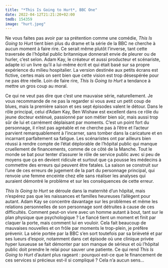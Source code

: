 ```yaml
---
title: "*This Is Going to Hurt*, BBC One"
date: 2022-04-12T21:21:20+02:00
tmdb: 154359 
image: "hurt.jpeg"
---
```


Ne vous faites pas avoir par sa prétention comme une comédie, *This Is Going to Hurt* tient bien plus du drame et la série de la BBC ne cherche à aucun moment à faire rire. Ce serait même plutôt l’inverse, tant cette traversée de l’hôpital public britannique donnerait envie de pleurer ou de hurler, c’est selon. Adam Kay, le créateur et aussi producteur et scénariste, adapte ici un livre qu’il a lui-même écrit et qui était basé sur sa propre expérience du milieu hospitalier. La version destinée aux petits écrans est fictive, certes mais on sent bien que cette vision est trop désespérée pour ne pas être réelle. Loin de faire rire, *This Is Going to Hurt* a tendance à mettre un gros coup au moral.

Ce qui ne veut pas dire que c’est une mauvaise série, naturellement. Je vous recommande de ne pas la regarder si vous avez un petit coup de blues, mais la première saison et ses sept épisodes valent le détour. Dans le rôle principal, celui d’Adam Kay, Ben Wishaw est excellent dans ce rôle du jeune docteur exténué, passionné par son métier bien sûr, mais aussi trop sûr de lui et carrément déplaisant par moments. C’est un point fort du personnage, il n’est pas agréable et ne cherche pas à l’être et l’acteur parvient remarquablement à l’incarner, sans tomber dans la caricature et en incarnant parfaitement sa fatigue. Les scénaristes ont par ailleurs bien réussi à rendre compte de l’état déplorable de l’hôpital public qui manque cruellement de financements, comme de ce côté de la Manche. Tout le monde se bat pour tenter d’assurer le rôle de service public avec si peu de moyens que ça en devient ridicule et surtout que ça pousse les médecins à commettre des erreurs qui peuvent être fatales. La saison se construit sur l’une de ces erreurs de jugement de la part du personnage principal, qui renvoie une femme enceinte chez elle sans réaliser les analyses qui auraient démontré le problème et sur les conséquences de cette erreur. 

*This Is Going to Hurt* se déroule dans la maternité d’un hôpital, mais n’espérez pas que les naissances et familles heureuses l’allègent pour autant. Adam Kay se concentre davantage sur les problèmes et même les relations personnelles de son personnage sont détruites à cause de ces difficultés. Comment peut-on vivre avec un homme autant à bout, tant sur le plan physique que psychologique ? Le fiancé tient un moment et finit par claquer la porte, mais comment lui en vouloir. Cela fait beaucoup de mauvaises nouvelles et on frôle par moments le trop-plein, je préfère prévenir. La série portée par la BBC s’en sort toutefois par sa brièveté et par ses lueurs d’espoir, notamment dans cet épisode où une clinique privée hyper luxueuse se fait démonter par son manque de sérieux et où l’hôpital public doit prendre le relai pour sauver une patiente. Ce qui rend *This Is Going to Hurt* d’autant plus rageant : pourquoi est-ce que le financement de ces services si précieux est-il si compliqué ? Cela n’a aucun sens… 

